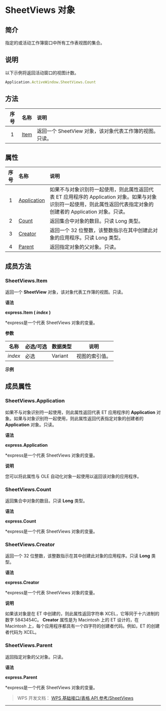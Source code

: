 # SheetViews 对象

## 简介

指定的或活动工作簿窗口中所有工作表视图的集合。

## 说明

以下示例将返回活动窗口的视图计数。

``` JavaScript
Application.ActiveWindow.SheetViews.Count
```

## 方法

| 序号 | 名称                     | 说明                                                    |
|:----:|:-------------------------|:--------------------------------------------------------|
|  1   | [Item](#SheetViews.Item) | 返回一个 SheetView 对象，该对象代表工作簿的视图。只读。 |

## 属性

| 序号 | 名称                                   | 说明                                                                                                                                                               |
|:----:|:---------------------------------------|:-------------------------------------------------------------------------------------------------------------------------------------------------------------------|
|  1   | [Application](#SheetViews.Application) | 如果不与对象识别符一起使用，则此属性返回代表 ET 应用程序的 Application 对象。如果与对象识别符一起使用，则此属性返回代表指定对象的创建者的 Application 对象。只读。 |
|  2   | [Count](#SheetViews.Count)             | 返回集合中对象的数目。只读 Long 类型。                                                                                                                             |
|  3   | [Creator](#SheetViews.Creator)         | 返回一个 32 位整数，该整数指示在其中创建此对象的应用程序。只读 Long 类型。                                                                                         |
|  4   | [Parent](#SheetViews.Parent)           | 返回指定对象的父对象。只读。                                                                                                                                       |

## 成员方法

### SheetViews.Item

返回一个 **SheetView** 对象，该对象代表工作簿的视图。只读。

**语法**

**express.Item ( *index* )**

\*express是一个代表 SheetViews 对象的变量。

**参数**

| 名称    | 必选/可选 | 数据类型 | 说明           |
|---------|-----------|----------|----------------|
| *index* | 必选      | Variant  | 视图的索引值。 |

**示例**

## 成员属性

### SheetViews.Application

如果不与对象识别符一起使用，则此属性返回代表 ET 应用程序的 **Application** 对象。如果与对象识别符一起使用，则此属性返回代表指定对象的创建者的 **Application** 对象。只读。

**语法**

**express.Application**

\*express是一个代表 SheetViews 对象的变量。

**说明**

您可以将此属性与 OLE 自动化对象一起使用以返回该对象的应用程序。

### SheetViews.Count

返回集合中对象的数目。只读 **Long** 类型。

**语法**

**express.Count**

\*express是一个代表 SheetViews 对象的变量。

### SheetViews.Creator

返回一个 32 位整数，该整数指示在其中创建此对象的应用程序。只读 **Long** 类型。

**语法**

**express.Creator**

\*express是一个代表 SheetViews 对象的变量。

**说明**

如果该对象是在 ET 中创建的，则此属性返回字符串 XCEL，它等同于十六进制的数字 5843454C。 **Creator** 属性是为 Macintosh 上的 ET 设计的，在 Macintosh 上，每个应用程序都具有一个四字符的创建者代码。例如，ET 的创建者代码为 XCEL。

### SheetViews.Parent

返回指定对象的父对象。只读。

**语法**

**express.Parent**

\*express是一个代表 SheetViews 对象的变量。

> WPS 开发文档： [WPS 基础接口/表格 API 参考/SheetViews](https://qn.cache.wpscdn.cn/encs/doc/office_v19/index.htm)

------------------------------------------------------------------------
